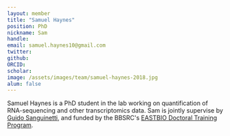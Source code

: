 ```yaml
---
layout: member
title: "Samuel Haynes"
position: PhD
nickname: Sam
handle: 
email: samuel.haynes10@gmail.com
twitter: 
github: 
ORCID: 
scholar: 
image: /assets/images/team/samuel-haynes-2018.jpg
alum: false
---
```


Samuel Haynes is a PhD student in the lab working on quantification of RNA-sequencing and other transcriptomics data. Sam is jointly supervise by [Guido Sanguinetti](http://homepages.inf.ed.ac.uk/gsanguin/), and funded by the BBSRC's [EASTBIO Doctoral Training Program](http://www.eastscotbiodtp.ac.uk/).
 
